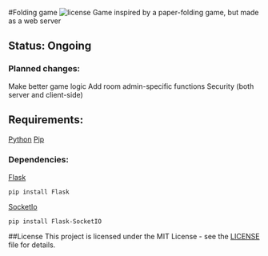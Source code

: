 #Folding game ![license](https://img.shields.io/badge/license-MIT%20License-blue)
Game inspired by a paper-folding game, but made as a web server

## Status: Ongoing
### Planned changes:
Make better game logic
Add room admin-specific functions
Security (both server and client-side)

## Requirements:
[Python](https://www.python.org/)
[Pip](https://pypi.org/project/pip/)
### Dependencies:
[Flask](https://flask.palletsprojects.com/en/3.0.x/)
```
pip install Flask
```

[SocketIo](https://flask-socketio.readthedocs.io/en/latest/)
```
pip install Flask-SocketIO
```

##License
This project is licensed under the MIT License - see the [LICENSE](./LICENSE) file for details.


 
